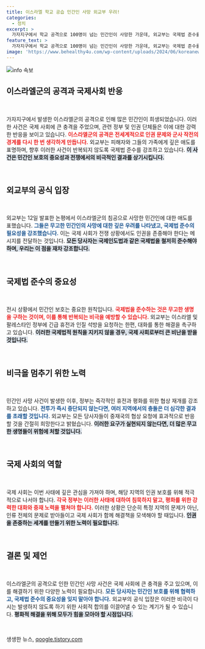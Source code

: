 ```yaml
---
title: 이스라엘 학교 공습 민간인 사망 외교부 우려!
categories:
  - 정치
excerpt: >
  가자지구에서 학교 공격으로 100명이 넘는 민간인이 사망한 가운데, 외교부는 국제법 준수를 강력히 촉구하며 희생자들에게 애도를 표했습니다. 이 비극적 상황의 해결을 위한 즉각적 휴전의 필요성이 강조되고 있습니다.
feature_text: >
  가자지구에서 학교 공격으로 100명이 넘는 민간인이 사망한 가운데, 외교부는 국제법 준수를 강력히 촉구하며 희생자들에게 애도를 표했습니다. 이 비극적 상황의 해결을 위한 즉각적 휴전의 필요성이 강조되고 있습니다.
image: 'https://www.behealthy4u.com/wp-content/uploads/2024/06/koreanews.jpg'
---
```


<p><img src="https://www.behealthy4u.com/wp-content/uploads/2024/06/koreanews.jpg" alt="info 속보" /></p>

<h2 data-ke-size="size26">이스라엘군의 공격과 국제사회 반응</h2>

<p data-ke-size="size16">&nbsp;</p>

<p data-ke-size="size16">가자지구에서 발생한 이스라엘군의 공격으로 인해 많은 민간인이 희생되었습니다. 이러한 사건은 국제 사회에 큰 충격을 주었으며, 관련 정부 및 인권 단체들은 이에 대한 강력한 반응을 보이고 있습니다. <b><span style="color: #ee2323;">이스라엘군의 공격은 전세계적으로 인권 문제와 군사 작전의 경계를 다시 한 번 생각하게 만듭니다.</span></b> 외교부는 피해자와 그들의 가족에게 깊은 애도를 표명하며, 향후 이러한 사건이 반복되지 않도록 국제법 준수를 강조하고 있습니다. <b><span style="background-color: #21538527;">이 사건은 민간인 보호의 중요성과 전쟁에서의 비극적인 결과를 상기시킵니다.</span></b></p>

<p data-ke-size="size16">&nbsp;</p>

<h2 data-ke-size="size26">외교부의 공식 입장</h2>

<p data-ke-size="size16">&nbsp;</p>

<p data-ke-size="size16">외교부는 12일 발표한 논평에서 이스라엘군의 침공으로 사망한 민간인에 대한 애도를 표했습니다. <b><span style="color: #1a5490;">그들은 무고한 민간인의 사망에 대한 깊은 우려를 나타냈고, 국제법 준수의 필요성을 강조했습니다.</span></b> 이는 국제 사회가 전쟁 상황에서도 인권을 존중해야 한다는 메시지를 전달하는 것입니다. <b><span style="background-color: #21538527;">모든 당사자는 국제인도법과 같은 국제법을 철저히 준수해야 하며, 우리는 이 점을 재차 강조합니다.</span></b></p>

<p data-ke-size="size16">&nbsp;</p>

<h2 data-ke-size="size26">국제법 준수의 중요성</h2>

<p data-ke-size="size16">&nbsp;</p>

<p data-ke-size="size16">전시 상황에서 민간인 보호는 중요한 원칙입니다. <b><span style="color: #ee2323;">국제법을 준수하는 것은 무고한 생명을 구하는 것이며, 이를 통해 반복되는 비극을 예방할 수 있습니다.</span></b> 외교부는 이스라엘 및 팔레스타인 정부에 긴급 휴전과 인질 석방을 요청하는 한편, 대화를 통한 해결을 촉구하고 있습니다. <b><span style="background-color: #21538527;">이러한 국제법적 원칙을 지키지 않을 경우, 국제 사회로부터 큰 비난을 받을 것입니다.</span></b></p>

<p data-ke-size="size16">&nbsp;</p>

<h2 data-ke-size="size26">비극을 멈추기 위한 노력</h2>

<p data-ke-size="size16">&nbsp;</p>

<p data-ke-size="size16">민간인 사망 사건이 발생한 이후, 정부는 즉각적인 휴전과 평화를 위한 협상 재개를 강조하고 있습니다. <b><span style="color: #1a5490;">전투가 즉시 중단되지 않는다면, 여러 지역에서의 충돌은 더 심각한 결과를 초래할 것입니다.</span></b> 외교부는 모든 당사자들이 중재국의 협상 요청에 효과적으로 반응할 것을 간절히 희망한다고 밝혔습니다. <b><span style="background-color: #21538527;">이러한 요구가 실현되지 않는다면, 더 많은 무고한 생명들이 위험에 처할 것입니다.</span></b></p>

<p data-ke-size="size16">&nbsp;</p>

<h2 data-ke-size="size26">국제 사회의 역할</h2>

<p data-ke-size="size16">&nbsp;</p>

<p data-ke-size="size16">국제 사회는 이번 사태에 깊은 관심을 가져야 하며, 해당 지역의 인권 보호를 위해 적극적으로 나서야 합니다. <b><span style="color: #ee2323;">각국 정부는 이러한 사태에 대하여 침묵하지 말고, 평화를 위한 강력한 대화와 중재 노력을 펼쳐야 합니다.</span></b> 이러한 상황은 단순히 특정 지역의 문제가 아닌, 인류 전체의 문제로 받아들이고 국제 사회가 함께 해결책을 모색해야 할 때입니다. <b><span style="background-color: #21538527;">인권을 존중하는 세계를 만들기 위한 노력이 필요합니다.</span></b></p>

<p data-ke-size="size16">&nbsp;</p>

<h2 data-ke-size="size26">결론 및 제언</h2>

<p data-ke-size="size16">&nbsp;</p>

<p data-ke-size="size16">이스라엘군의 공격으로 인한 민간인 사망 사건은 국제 사회에 큰 충격을 주고 있으며, 이를 해결하기 위한 다양한 노력이 필요합니다. <b><span style="color: #1a5490;">모든 당사자는 민간인 보호를 위해 협력하고, 국제법 준수의 중요성을 잊지 말아야 합니다.</span></b> 외교부의 공식 입장은 이러한 비극이 다시는 발생하지 않도록 하기 위한 사회적 합의를 이끌어낼 수 있는 계기가 될 수 있습니다. <b><span style="background-color: #21538527;">평화적 해결을 위해 모두가 힘을 모아야 할 시점입니다.</span></b></p>

<p data-ke-size="size16">&nbsp;</p>
생생한 뉴스, <a href="https://qoogle.tistory.com" rel="dofollow">qoogle.tistory.com</a>


